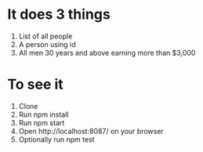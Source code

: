 # It does 3 things
1. List of all people 
2. A person using id 
3. All men 30 years and above earning more than $3,000

# To see it
1. Clone
2. Run npm install
3. Run npm start
5. Open http://localhost:8087/ on your browser
4. Optionally run npm test